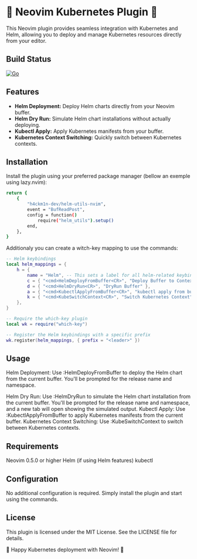 # 🚀 Neovim Kubernetes Plugin 🚀

This Neovim plugin provides seamless integration with Kubernetes and Helm, allowing you to deploy and manage Kubernetes resources directly from your editor.

## Build Status
[![Go](https://github.com/h4ckm1n-dev/helm-utils-nvim/actions/workflows/lualint.yml/badge.svg)](https://github.com/h4ckm1n-dev/helm-utils-nvim/actions/workflows/lualint.yml)

## Features
- **Helm Deployment:** Deploy Helm charts directly from your Neovim buffer.
- **Helm Dry Run:** Simulate Helm chart installations without actually deploying.
- **Kubectl Apply:** Apply Kubernetes manifests from your buffer.
- **Kubernetes Context Switching:** Quickly switch between Kubernetes contexts.

## Installation
Install the plugin using your preferred package manager (bellow an exemple using lazy.nvim):
```bash
return {
    {
        "h4ckm1n-dev/helm-utils-nvim",
        event = "BufReadPost",
        config = function()
            require("helm_utils").setup()
        end,
    },
}
```
Additionaly you can create a witch-key mapping to use the commands:
```lua
-- Helm keybindings
local helm_mappings = {
	h = {
		name = "Helm", -- This sets a label for all helm-related keybindings
		c = { "<cmd>HelmDeployFromBuffer<CR>", "Deploy Buffer to Context" },
		d = { "<cmd>HelmDryRun<CR>", "DryRun Buffer" },
        a = { "<cmd>KubectlApplyFromBuffer<CR>", "kubectl apply from buffer" },
		k = { "<cmd>KubeSwitchContext<CR>", "Switch Kubernetes Context" },
	},
}

-- Require the which-key plugin
local wk = require("which-key")

-- Register the Helm keybindings with a specific prefix
wk.register(helm_mappings, { prefix = "<leader>" })
```

## Usage
Helm Deployment: Use :HelmDeployFromBuffer to deploy the Helm chart from the current buffer. You'll be prompted for the release name and namespace.

Helm Dry Run: Use :HelmDryRun to simulate the Helm chart installation from the current buffer. You'll be prompted for the release name and namespace, and a new tab will open showing the simulated output.
Kubectl Apply: Use :KubectlApplyFromBuffer to apply Kubernetes manifests from the current buffer.
Kubernetes Context Switching: Use :KubeSwitchContext to switch between Kubernetes contexts.

## Requirements
Neovim 0.5.0 or higher
Helm (if using Helm features)
kubectl

## Configuration
No additional configuration is required. Simply install the plugin and start using the commands.

## License
This plugin is licensed under the MIT License. See the LICENSE file for details.

🎉 Happy Kubernetes deployment with Neovim! 🎉

